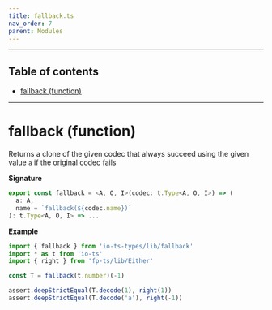 ```yaml
---
title: fallback.ts
nav_order: 7
parent: Modules
---
```


---

<h2 class="text-delta">Table of contents</h2>

- [fallback (function)](#fallback-function)

---

# fallback (function)

Returns a clone of the given codec that always succeed using the given value `a` if the original codec fails

**Signature**

```ts
export const fallback = <A, O, I>(codec: t.Type<A, O, I>) => (
  a: A,
  name = `fallback(${codec.name})`
): t.Type<A, O, I> => ...
```

**Example**

```ts
import { fallback } from 'io-ts-types/lib/fallback'
import * as t from 'io-ts'
import { right } from 'fp-ts/lib/Either'

const T = fallback(t.number)(-1)

assert.deepStrictEqual(T.decode(1), right(1))
assert.deepStrictEqual(T.decode('a'), right(-1))
```
